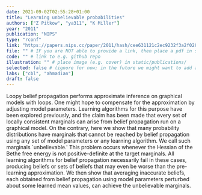 ```yaml
---
date: 2021-09-02T02:55:28+01:00
title: "Learning unbelievable probabilities"
authors: ["Z Pitkow", "ya311", "K Miller"]
year: "2011"
publication: "NIPS"
type: "rconf"
link: "https://papers.nips.cc/paper/2011/hash/cee631121c2ec9232f3a2f028ad5c89b-Abstract.html"
file: "" # IF you are NOT able to provide a link, then place a pdf in static/publications/ and write the filename here (e.g. "hennequin-neuron-2018.pdf") 
code: "" # link to e.g. github repo
illustration: "" # place image (e.g. cover) in static/publications/
selected: false # (ignore for now; in the future we might want to add a "Selected publications" section)
labs: ["cbl", "ahmadian"]
draft: false
---
```


Loopy belief propagation performs approximate inference on graphical models with loops. One might hope to compensate for the approximation by adjusting model parameters. Learning algorithms for this purpose have been explored previously, and the claim has been made that every set of locally consistent marginals can arise from belief propagation run on a graphical model. On the contrary, here we show that many probability distributions have marginals that cannot be reached by belief propagation using any set of model parameters or any learning algorithm. We call such marginals `unbelievable.' This problem occurs whenever the Hessian of the Bethe free energy is not positive-definite at the target marginals. All learning algorithms for belief propagation necessarily fail in these cases, producing beliefs or sets of beliefs that may even be worse than the pre-learning approximation. We then show that averaging inaccurate beliefs, each obtained from belief propagation using model parameters perturbed about some learned mean values, can achieve the unbelievable marginals.
